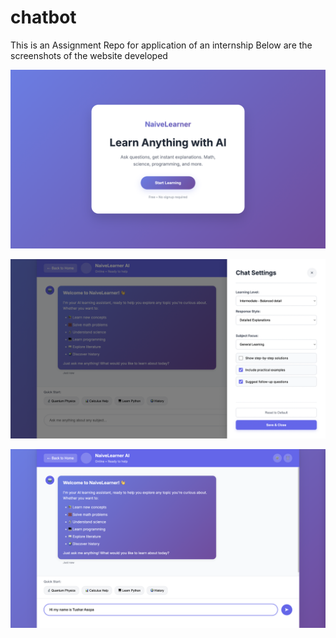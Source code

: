 # chatbot

This is an Assignment Repo for application of an internship 
Below are the screenshots of the website developed

![ss1](https://raw.githubusercontent.com/tushar-cmd/chatbot/refs/heads/main/education-chatbot%202/Screenshot%202025-05-28%20at%208.14.54%20PM.png)

![ss2](https://raw.githubusercontent.com/tushar-cmd/chatbot/refs/heads/main/education-chatbot%202/Screenshot%202025-05-28%20at%208.26.04%20PM.png)

![ss3](https://raw.githubusercontent.com/tushar-cmd/chatbot/refs/heads/main/education-chatbot%202/Screenshot%202025-05-28%20at%208.26.40%20PM.png)
